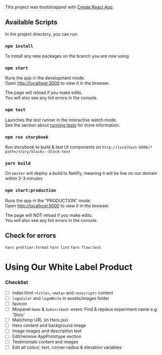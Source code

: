 This project was bootstrapped with [Create React App](https://github.com/facebook/create-react-app).

## Available Scripts

In the project directory, you can run:

### `npm install`

To install any new packages on the branch you are now using


### `npm start`

Runs the app in the development mode.<br />
Open [http://localhost:3000](http://localhost:3000) to view it in the browser.

The page will reload if you make edits.<br />
You will also see any lint errors in the console.

### `npm test`

Launches the test runner in the interactive watch mode.<br />
See the section about [running tests](https://facebook.github.io/create-react-app/docs/running-tests) for more information.


### `npm run storybook`

Run storybook to build & test UI components on `http://localhost:6006/?path=/story/blocks--block-test`


### `yarn build`

On `master` will deploy a build to Netlify, meaning it will be live on our domain within 2-3 minutes


### `npm start:production`

Runs the app in the "PRODUCTION" mode.<br />
Open [http://localhost:5000](http://localhost:5000) to view it in the browser.

The page will NOT reload if you make edits.<br />
You will also see any lint errors in the console.


## Check for errors

`Yarn prettier:format`
`Yarn lint`
`Yarn flow:test`



# Using Our White Label Product

### Checklist

- [ ] index.html `<title>`, `<meta>` and `<noscript>` content
- [ ] `logoColor` and `logoWhite` in assets/images folder
- [ ] favicon
- [ ] Mixpanel `Home` & `Subscribed!` event: Find & replace experiment name e.g. 'Stoic'
- [ ] Mailchimp URL (in Hero.jsx)
- [ ] Hero content and background image
- [ ] Image images and description text
- [ ] Edit/remove AppPrototype section
- [ ] Testimonials content and images
- [ ] Edit all colour, text, corner-radius & elevation variables
